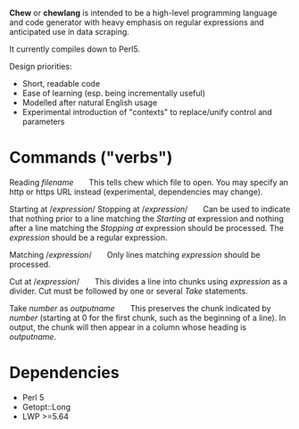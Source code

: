 **Chew** or **chewlang** is intended to be a high-level programming language and code generator with heavy emphasis on regular expressions and anticipated use in data scraping.

It currently compiles down to Perl5.

Design priorities:
* Short, readable code
* Ease of learning (esp. being incrementally useful)
* Modelled after natural English usage
* Experimental introduction of "contexts" to replace/unify control and parameters

# Commands ("verbs")
Reading *filename*
&nbsp;&nbsp;&nbsp;&nbsp;&nbsp;&nbsp;This tells chew which file to open. You may specify an http or https URL instead (experimental, dependencies may change).

Starting at /*expression*/
Stopping at /*expression*/
&nbsp;&nbsp;&nbsp;&nbsp;&nbsp;&nbsp;Can be used to indicate that nothing prior to a line matching the *Starting at* expression and nothing after a line matching the *Stopping at* expression should be processed. The *expression* should be a regular expression.

Matching /*expression*/
&nbsp;&nbsp;&nbsp;&nbsp;&nbsp;&nbsp;Only lines matching *expression* should be processed.

Cut at /*expression*/
&nbsp;&nbsp;&nbsp;&nbsp;&nbsp;&nbsp;This divides a line into chunks using *expression* as a divider. Cut must be followed by one or several *Take* statements.

Take *number* as *outputname*
&nbsp;&nbsp;&nbsp;&nbsp;&nbsp;&nbsp;This preserves the chunk indicated by *number* (starting at 0 for the first chunk, such as the beginning of a line). In output, the chunk will then appear in a column whose heading is *outputname*.

[//]: # (&nbsp;&nbsp;&nbsp;&nbsp;&nbsp;&nbsp;)

# Dependencies
* Perl 5
* Getopt::Long
* LWP >=5.64
